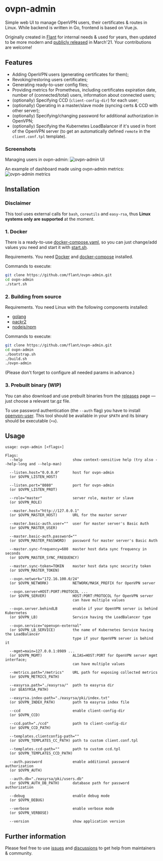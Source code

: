 # ovpn-admin

Simple web UI to manage OpenVPN users, their certificates & routes in Linux. While backend is written in Go, frontend is based on Vue.js.

Originally created in [Flant](https://flant.com/) for internal needs & used for years, then updated to be more modern and [publicly released](https://blog.flant.com/introducing-ovpn-admin-web-interface-for-openvpn/) in March'21. Your contributions are welcome!

## Features

* Adding OpenVPN users (generating certificates for them);
* Revoking/restoring users certificates;
* Generating ready-to-user config files;
* Providing metrics for Prometheus, including certificates expiration date, number of (connected/total) users, information about connected users;
* (optionally) Specifying CCD (`client-config-dir`) for each user;
* (optionally) Operating in a master/slave mode (syncing certs & CCD with other server);
* (optionally) Specifying/changing password for additional authorization in OpenVPN;
* (optionally) Specifying the Kubernetes LoadBalancer if it's used in front of the OpenVPN server (to get an automatically defined `remote` in the `client.conf.tpl` template).

### Screenshots

Managing users in ovpn-admin:
![ovpn-admin UI](https://raw.githubusercontent.com/flant/ovpn-admin/master/img/ovpn-admin-users.png)

An example of dashboard made using ovpn-admin metrics:
![ovpn-admin metrics](https://raw.githubusercontent.com/flant/ovpn-admin/master/img/ovpn-admin-metrics.png)

## Installation

### Disclaimer

This tool uses external calls for `bash`, `coreutils` and `easy-rsa`, thus **Linux systems only are supported** at the moment.

### 1. Docker

There is a ready-to-use [docker-compose.yaml](https://github.com/flant/ovpn-admin/blob/master/docker-compose.yaml), so you can just change/add values you need and start it with [start.sh](https://github.com/flant/ovpn-admin/blob/master/start.sh).

Requirements. You need [Docker](https://docs.docker.com/get-docker/) and [docker-compose](https://docs.docker.com/compose/install/) installed.

Commands to execute:

```bash
git clone https://github.com/flant/ovpn-admin.git
cd ovpn-admin
./start.sh
```

### 2. Building from source

Requirements. You need Linux with the following components installed:
- [golang](https://golang.org/doc/install)
- [packr2](https://github.com/gobuffalo/packr#installation)
- [nodejs/npm](https://nodejs.org/en/download/package-manager/)

Commands to execute:

```bash
git clone https://github.com/flant/ovpn-admin.git
cd ovpn-admin
./bootstrap.sh
./build.sh
./ovpn-admin 
```

(Please don't forget to configure all needed params in advance.)

### 3. Prebuilt binary (WIP)

You can also download and use prebuilt binaries from the [releases](https://github.com/flant/ovpn-admin/releases) page — just choose a relevant tar.gz file.

To use password authentication (the `--auth` flag) you have to install [openvpn-user](https://github.com/pashcovich/openvpn-user/releases). This tool should be available in your `$PATH` and its binary should be executable (`+x`).

## Usage

```
usage: ovpn-admin [<flags>]

Flags:
  --help                       show context-sensitive help (try also --help-long and --help-man)

  --listen.host="0.0.0.0"      host for ovpn-admin
  (or $OVPN_LISTEN_HOST)

  --listen.port="8080"         port for ovpn-admin
  (or $OVPN_LISTEN_PROT)

  --role="master"              server role, master or slave
  (or $OVPN_ROLE)

  --master.host="http://127.0.0.1"  
  (or $OVPN_MASTER_HOST)       URL for the master server

  --master.basic-auth.user=""  user for master server's Basic Auth
  (or $OVPN_MASTER_USER)
 
  --master.basic-auth.password=""  
  (or $OVPN_MASTER_PASSWORD)   password for master server's Basic Auth

  --master.sync-frequency=600  master host data sync frequency in seconds
  (or $OVPN_MASTER_SYNC_FREQUENCY)

  --master.sync-token=TOKEN    master host data sync security token
  (or $OVPN_MASTER_TOKEN)

  --ovpn.network="172.16.100.0/24"  
  (or $OVPN_NETWORK)           NETWORK/MASK_PREFIX for OpenVPN server

  --ovpn.server=HOST:PORT:PROTOCOL ...  
  (or $OVPN_SERVER)            HOST:PORT:PROTOCOL for OpenVPN server
                               can have multiple values

  --ovpn.server.behindLB       enable if your OpenVPN server is behind Kubernetes
  (or $OVPN_LB)                Service having the LoadBalancer type

  --ovpn.service="openvpn-external"  
  (or $OVPN_LB_SERVICE)        the name of Kubernetes Service having the LoadBalancer
                               type if your OpenVPN server is behind it

  --mgmt=main=127.0.0.1:8989 ...  
  (or $OVPN_MGMT)              ALIAS=HOST:PORT for OpenVPN server mgmt interface;
                               can have multiple values

  --metrics.path="/metrics"    URL path for exposing collected metrics
  (or $OVPN_METRICS_PATH)

  --easyrsa.path="./easyrsa/"  path to easyrsa dir
  (or $EASYRSA_PATH)

  --easyrsa.index-path="./easyrsa/pki/index.txt"  
  (or $OVPN_INDEX_PATH)        path to easyrsa index file

  --ccd                        enable client-config-dir
  (or $OVPN_CCD)

  --ccd.path="./ccd"           path to client-config-dir
  (or $OVPN_CCD_PATH)

  --templates.clientconfig-path=""  
  (or $OVPN_TEMPLATES_CC_PATH) path to custom client.conf.tpl

  --templates.ccd-path=""      path to custom ccd.tpl
  (or $OVPN_TEMPLATES_CCD_PATH)

  --auth.password              enable additional password authorization
  (or $OVPN_AUTH)

  --auth.db="./easyrsa/pki/users.db"
  (or $OVPN_AUTH_DB_PATH)      database path for password authorization

  --debug                      enable debug mode
  (or $OVPN_DEBUG)

  --verbose                    enable verbose mode
  (or $OVPN_VERBOSE)
 
  --version                    show application version
```

## Further information

Please feel free to use [issues](https://github.com/flant/ovpn-admin/issues) and [discussions](https://github.com/flant/ovpn-admin/discussions) to get help from maintainers & community.
